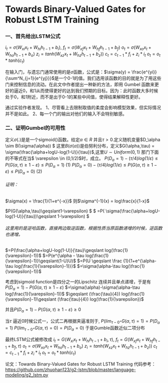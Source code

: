 # Towards Binary-Valued Gates for Robust LSTM Training

### 一、首先给出LSTM公式

$i_t = \sigma(W_{xi}x_t + W_{hi}h_{t-1} + b_i),$
$f_t = \sigma(W_{xf}x_t + W_{hf}h_{t-1} + b_f)$
$o_t = \sigma(W_{xo}x_t + W_{ho}h_{t-1} + b_o)$
$z_i = tanh(W_{xz}x_t + W_{hz}h_{t-1} + b_z))$
$c_t = c_{t-1}*f_i+z_i*i_t$
$o_t = o_{t}*tanh(c_t)$

在输入门，与遗忘门通常使用的是$\sigma$函数，公式是：$\sigma(y) = \frac{e^{yi}}{\sum^N_{j=1}{e^{yj}}}$是一个0-1的值。我们选用该函数的目的就是为了用这些门来控制信息的流动。在此文中作者提出一种新的方法，即用 Gumbel 函数来更好的逼近0，和1从而使得更好的达到我们预期的目标。因为：此时函数大多时候处于0，和1附近，而不是出于0-1的某些中间值，使得结果解释性更好。

通过实验作者发现。
1、尽管看上去限制取值的柔度会影响模型效果，但实际情况并不是如此。
2、每一个门的输出对他们的输入不会特别敏感。

### 二、证明Gumbel的可用性
定义$\sigma(.)$是是一个sigmoid()函数。给定$\alpha\in R$ 并且$\tau>0$.定义随机变量$D_\alpha \sim B(\sigma(\alpha)) $ 这里$B(\sigma(\alpha))$是伯努利分布，定义$G(\alpha,\tau) = \sigma(\frac{\alpha+logU-log(1-U)}{\tau})$,这里$U \sim Uniform(0,1)$ 那门下面的不等式在当$ \varepsilon \in (0,1/2)$时，成立。
$P(D_\alpha = 1)-(\tau/4)log(1/\varepsilon)\leqslant P(G(\alpha,\tau) \geqslant1-\varepsilon)\leqslant P(D_\alpha = 1)$                   (1)
$P(D_\alpha = 0)-(\tau/4)log(1/\varepsilon)\leqslant P(G(\alpha,\tau) \geqslant1-\varepsilon)\leqslant P(D_\alpha = 0)$ (2)

###### 证明：
$\sigma(x) = \frac{1}{1+e^{-x}}$
则$\sigma^{-1}(x) = log\frac{x}{1-x}$

$P(G(\alpha,\tau)\geqslant1-\varepsilon) $
$ =P( \sigma(\frac{\alpha+logU-log(1-U)}{\tau})\geqslant 1-\varepsilon) $

###### 这里用的是逆哈函数，直接两边取逆函数，根据性质当原函数递增的时候，逆函数也递增。


$=P(\frac{\alpha+logU-log(1-U)}{\tau}\geqslant log(\frac{1}{\varepsilon}-1))$
$=P(e^{\alpha - \tau log(\frac{1}{\varepsilon}-1)}\geqslant(1-U)U)$
$=P(U \geqslant \frac {1}{1+e^{\alpha-\tau log(\frac{1}{\varepsilon}-1)}}$
$=\sigma(\alpha-\tau log(\frac{1}{\varepsilon}-1))$

考虑到sigmoid function是四分之一的Lipschitz 连续并且单点递增，于是有
$P(D_\alpha = 1)-P(G(\alpha,\tau)\geqslant1-\varepsilon)$
$=\sigma(\alpha)-\sigma(\alpha-\tau log(\frac{1}{\varepsilon}-1))$
$\geqslant (\frac{\tau}{4}) log(\frac{1}{\varepsilon}-1)\geqslant (\frac{\tau}{4}) log(\frac{1}{\varepsilon})$

并且$P(D_\alpha=1)-P(G(\alpha,\tau)\geqslant1-\varepsilon) \geqslant 0$

当$\tau$ 逼近0时候公式一，公式二再根据夹逼准则于,
$P(lim_{\tau-0^+} G(\alpha,\tau)=1)=P(D_\alpha =1)$
$P(lim_{\tau-0^+} G(\alpha,\tau)=0)=P(D_\alpha =0)$
于是Gumble函数近似二项分布

最终LSTM公式被修改成
$i_t = G(W_{xi}x_t + W_{hi}h_{t-1} + b_i,\tau),$
$f_t = G(W_{xf}x_t + W_{hf}h_{t-1} + b_f,\tau)$
$o_t = \sigma(W_{xo}x_t + W_{ho}h_{t-1} + b_o)$
$z_i = tanh(W_{xz}x_t + W_{hz}h_{t-1} + b_z))$
$c_t = c_{t-1}*f_i+z_i*i_t$
$o_t = o_{t}*tanh(c_t)$


论文：Towards Binary-Valued Gates for Robust LSTM Training
代码参考：https://github.com/zhuohan123/g2-lstm/blob/master/language-modeling/g2_lstm.py
